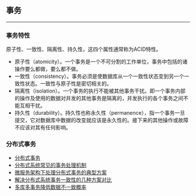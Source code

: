 ## 事务

---

### 事务特性

原子性、一致性、隔离性、持久性，这四个属性通常称为ACID特性。

* 原子性（atomicity）。一个事务是一个不可分割的工作单位，事务中包括的诸操作要么都做，要么都不做。
* 一致性（consistency）。事务必须是使数据库从一个一致性状态变到另一个一致性状态。一致性与原子性是密切相关的。
* 隔离性（isolation）。一个事务的执行不能被其他事务干扰。即一个事务内部的操作及使用的数据对并发的其他事务是隔离的，并发执行的各个事务之间不能互相干扰。
* 持久性（durability）。持久性也称永久性（permanence），指一个事务一旦提交，它对数据库中数据的改变就应该是永久性的。接下来的其他操作或故障不应该对其有任何影响。


### 分布式事务

* [分布式事务](分布式事务.md)
* [分布式系统常见的事务处理机制](https://mp.weixin.qq.com/s/ja0VRPkfHL9dtOP_PxwxKw)
* [微服务架构下处理分布式事务的典型方案](https://mp.weixin.qq.com/s/RKwvfKXIHrrkuCqOGZ4CPw)
* [解决分布式系统事务一致性的几种方案对比](https://mp.weixin.qq.com/s/kzmTKKH-t6tpJ97fa6TYPg)
* [多库多事务降低数据不一致概率](https://mp.weixin.qq.com/s/FvB-hOBT13SMfZko5iagAg)
